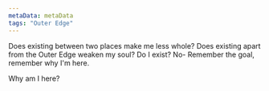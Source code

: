 ```yaml
---
metaData: metaData
tags: "Outer Edge"
---
```


Does existing between two places make me less whole? Does existing apart from the Outer Edge weaken my soul? Do I exist? No- Remember the goal, remember why I'm here. 



Why am I here?